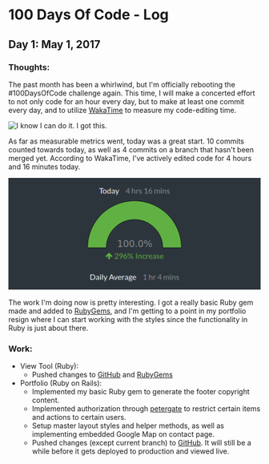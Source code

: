 # 100 Days Of Code - Log

## Day 1: May 1, 2017

### Thoughts: 
The past month has been a whirlwind, but I'm officially rebooting the #100DaysOfCode challenge again. This time, I will make a concerted effort to not only code for an hour every day, but to make at least one commit every day, and to utilize [WakaTime](https://wakatime.com) to measure my code-editing time.

![I know I can do it. I got this.](https://media.giphy.com/media/26FL4BaDc1lgVpg52/giphy.gif)

As far as measurable metrics went, today was a great start. 10 commits counted towards today, as well as 4 commits on a branch that hasn't been merged yet. According to WakaTime, I've actively edited code for 4 hours and 16 minutes today.

![WakaTime graph showing 4 hours and 16 minutes of code time](./assets/Screenshot_from_2017-05-01_23-57-05.png)

The work I'm doing now is pretty interesting. I got a really basic Ruby gem made and added to [RubyGems](https://rubygems.org/gems/chznbaum_view_tool), and I'm getting to a point in my portfolio resign where I can start working with the styles since the functionality in Ruby is just about there.

### Work:
* View Tool (Ruby):
  * Pushed changes to [GitHub](https://github.com/chznbaum/chznbaum_view_tool) and [RubyGems](https://rubygems.org/gems/chznbaum_view_tool)
* Portfolio (Ruby on Rails):
  * Implemented my basic Ruby gem to generate the footer copyright content.
  * Implemented authorization through [petergate](https://rubygems.org/gems/petergate) to restrict certain items and actions to certain users.
  * Setup master layout styles and helper methods, as well as implementing embedded Google Map on contact page.
  * Pushed changes (except current branch) to [GitHub](https://github.com/chznbaum/rails-portfolio). It will still be a while before it gets deployed to production and viewed live.